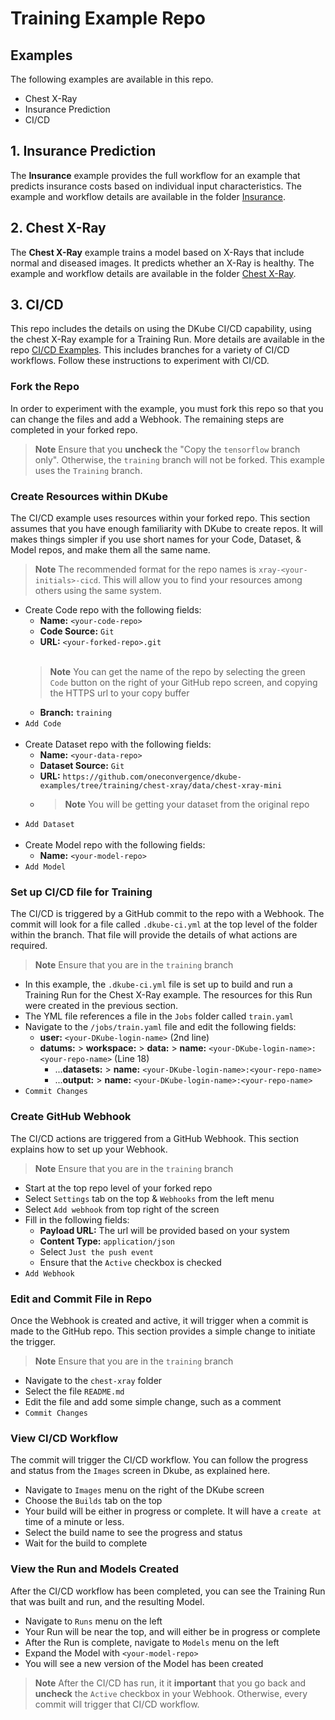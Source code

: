 # Training Example Repo

## Examples

 The following examples are available in this repo.

 - Chest X-Ray
 - Insurance Prediction
 - CI/CD

## 1. Insurance Prediction

 The **Insurance** example provides the full workflow for an example that predicts insurance costs based on individual input characteristics.  The example and workflow details are available in the folder [Insurance](./insurance).

 ## 2. Chest X-Ray

 The **Chest X-Ray** example trains a model based on X-Rays that include normal and diseased images.  It predicts whether an X-Ray is healthy.  The example and workflow details are available in the folder [Chest X-Ray](./chest-xray).

## 3. CI/CD

 This repo includes the details on using the DKube CI/CD capability, using the chest X-Ray example for a Training Run.  More details are available in the repo [CI/CD Examples](https://github.com/oneconvergence/dkube-cicd-example).  This includes branches for a variety of CI/CD workflows.  Follow these instructions to experiment with CI/CD.  
 
### Fork the Repo

 In order to experiment with the example, you must fork this repo so that you can change the files and add a Webhook.  The remaining steps are completed in your forked repo.
 
> **Note** Ensure that you **uncheck** the "Copy the `tensorflow` branch only".  Otherwise, the `training` branch will not be forked.  This example uses the `Training` branch.

### Create Resources within DKube

 The CI/CD example uses resources within your forked repo.  This section assumes that you have enough familiarity with DKube to create repos.  It will makes things simpler if you use short names for your Code, Dataset, & Model repos, and make them all the same name.

 > **Note** The recommended format for the repo names is `xray-<your-initials>-cicd`.  This will allow you to find your resources among others using the same system.

 - Create Code repo with the following fields:
   - **Name:** `<your-code-repo>`
   - **Code Source:** `Git`
   - **URL:** `<your-forked-repo>.git` <br><br>
   > **Note** You can get the name of the repo by selecting the green `Code` button on the right of your GitHub repo screen, and copying the HTTPS url to your copy buffer
   - **Branch:** `training`
- `Add Code` <br><br>
- Create Dataset repo with the following fields:
  - **Name:** `<your-data-repo>`
  - **Dataset Source:** `Git`
  - **URL:** `https://github.com/oneconvergence/dkube-examples/tree/training/chest-xray/data/chest-xray-mini`
  - > **Note** You will be getting your dataset from the original repo
- `Add Dataset` <br> <br>
- Create Model repo with the following fields:
  - **Name:** `<your-model-repo>`
- `Add Model`

### Set up CI/CD file for Training

 The CI/CD is triggered by a GitHub commit to the repo with a Webhook.  The commit will look for a file called `.dkube-ci.yml` at the top level of the folder within the branch.  That file will provide the details of what actions are required.
 
 > **Note** Ensure that you are in the `training` branch

  - In this example, the `.dkube-ci.yml` file is set up to build and run a Training Run for the Chest X-Ray example.  The resources for this Run were created in the previous section.
  - The YML file references a file in the `Jobs` folder called `train.yaml`
  - Navigate to the `/jobs/train.yaml` file and edit the following fields:
    - **user:** `<your-DKube-login-name>`  (2nd line)
    - **datums:** > **workspace:** > **data:** > **name:** `<your-DKube-login-name>:<your-repo-name>`  (Line 18)
      - ...**datasets:** > **name:** `<your-DKube-login-name>:<your-repo-name>`
      - ...**output:** > **name:** `<your-DKube-login-name>:<your-repo-name>`
  - `Commit Changes`

### Create GitHub Webhook

 The CI/CD actions are triggered from a GitHub Webhook.  This section explains how to set up your Webhook.
 
 > **Note** Ensure that you are in the `training` branch

 - Start at the top repo level of your forked repo
 - Select `Settings` tab on the top & `Webhooks` from the left menu
 - Select `Add webhook` from top right of the screen
 - Fill in the following fields:
   - **Payload URL:** The url will be provided based on your system
   - **Content Type:** `application/json`
   - Select `Just the push event`
   - Ensure that the `Active` checkbox is checked
 - `Add Webhook`

### Edit and Commit File in Repo

 Once the Webhook is created and active, it will trigger when a commit is made to the GitHub repo.  This section provides a simple change to initiate the trigger.

 > **Note** Ensure that you are in the `training` branch

 - Navigate to the `chest-xray` folder
 - Select the file `README.md`
 - Edit the file and add some simple change, such as a comment
 - `Commit Changes`
 
 ### View CI/CD Workflow

  The commit will trigger the CI/CD workflow.  You can follow the progress and status from the `Images` screen in Dkube, as explained here.

  - Navigate to `Images` menu on the right of the DKube screen
  - Choose the `Builds` tab on the top
  - Your build will be either in progress or complete.  It will have a `create at` time of a minute or less.
  - Select the build name to see the progress and status
  - Wait for the build to complete

### View the Run and Models Created

 After the CI/CD workflow has been completed, you can see the Training Run that was built and run, and the resulting Model.

 - Navigate to `Runs` menu on the left
 - Your Run will be near the top, and will either be in progress or complete
 - After the Run is complete, navigate to `Models` menu on the left
 - Expand the Model with `<your-model-repo>`
 - You will see a new version of the Model has been created

 > **Note** After the CI/CD has run, it it **important** that you go back and **uncheck** the `Active` checkbox in your Webhook.  Otherwise, every commit will trigger that CI/CD workflow.

